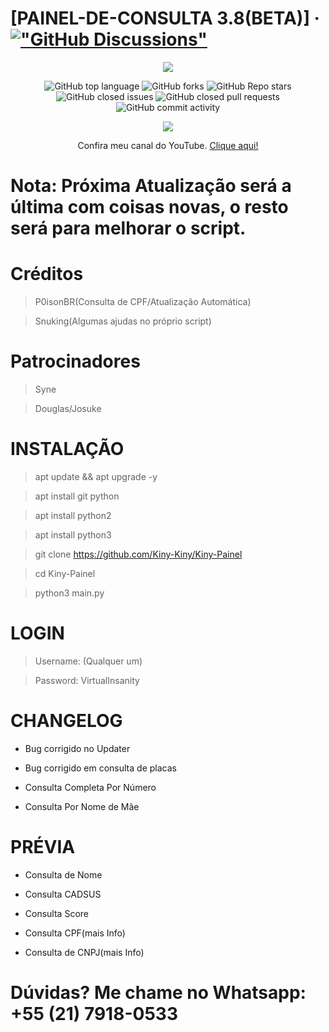 # [PAINEL-DE-CONSULTA 3.8(BETA)] &middot; [!["GitHub Discussions"](https://img.shields.io/badge/%20GitHub-%20Discussions-gray.svg?longCache=true&logo=github&colorB=purple)](https://github.com/Kiny-Kiny/Kiny-Painel/discussions)

<p align="center">
<img src="https://github.com/Kiny-Kiny/Kiny-Painel/blob/main/images%20(41).jpeg">
</p>

<p align="center">
<img alt="GitHub top language" src="https://img.shields.io/github/languages/top/Kiny-Kiny/Kiny-Painel?style=flat" /> 
<img alt="GitHub forks" src="https://img.shields.io/github/forks/Kiny-Kiny/Kiny-Painel?style=flat" />
<img alt="GitHub Repo stars" src="https://img.shields.io/github/stars/Kiny-Kiny/Kiny-Painel" />
<img alt="GitHub closed issues" src="https://img.shields.io/github/issues-closed/Kiny-Kiny/Kiny-Painel" />
<img alt="GitHub closed pull requests" src="https://img.shields.io/github/issues-pr-closed/Kiny-Kiny/Kiny-Painel" />
<img alt="GitHub commit activity" src="https://img.shields.io/github/commit-activity/m/Kiny-Kiny/Kiny-Painel" />
</p>

<p align="center">
<img src="https://github.com/Kiny-Kiny/Kiny-Painel/blob/main/IMG-20210312-WA0079.jpg">
</p>

<p align="center">Confira meu canal do YouTube. <a href="https://youtube.com/channel/UC1aTvkvmTVO7OJ6oixtJo8w"> Clique aqui!</a>

# Nota: Próxima Atualização será a última com coisas novas, o resto será para melhorar o script.

# Créditos 
> P0isonBR(Consulta de CPF/Atualização Automática)

> Snuking(Algumas ajudas no próprio script)

# Patrocinadores

> Syne

> Douglas/Josuke

# INSTALAÇÃO 

> apt update && apt upgrade -y

> apt install git python

> apt install python2

> apt install python3

> git clone https://github.com/Kiny-Kiny/Kiny-Painel

> cd Kiny-Painel

> python3 main.py

# LOGIN

> Username: (Qualquer um)

> Password: VirtualInsanity

# CHANGELOG

- Bug corrigido no Updater

- Bug corrigido em consulta de placas

- Consulta Completa Por Número 

- Consulta Por Nome de Mãe 

# PRÉVIA

- Consulta de Nome

- Consulta CADSUS

- Consulta Score

- Consulta CPF(mais Info)

- Consulta de CNPJ(mais Info)

# Dúvidas? Me chame no Whatsapp: +55 (21) 7918-0533
